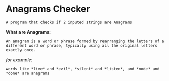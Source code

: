 # Anagrams Checker

    A program that checks if 2 inputed strings are Anagrams

**What are Anagrams:**

    An anagram is a word or phrase formed by rearranging the letters of a different word or phrase, typically using all the original letters exactly once.
*for example:*

    words like *live* and *evil*, *silent* and *listen*, and *node* and *done* are anagrams

